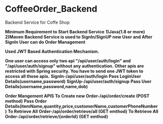 # CoffeeOrder_Backend
Backend Service for Coffe Shop


<b>Minimum Requirement to Start Backend Service</b>
<b>1)Java(1.8 or more)</b>
<b>2)Maven</b>
<b></b>
<b></b>
<b>Backend Service is used to SignIn/SignUP new User and After SignIn User can do Order Management</b>

<b>Used JWT Based Authentication Mechanism.</b>

<b>One user can access only two api "/api/user/auth/login" and "/api/user/auth/signup" without any authentication.</b>
<b>Other apis are restricted with Spring security. You have to send one JWT token to access all those apis.</b>
<b></b>
<b>SignIn-/api/user/auth/login</b>
  <b>Pass LoginUser Details(username,password)</b>
<b>SignUp-/api/user/auth/signup</b>
  <b>Pass User Details(username,password,name,dob)</b>
  
<b> Order Mangement APIS</b>
<b> </b>
<b> To Create new Order-/api/order/create (POST method)</b>
 <b> Pass Order Details(itemName,quantity,price,customerName,customerPhoneNumber)</b>
 <b>To Retrieve All Order-/api/order/retrieve/all (GET emthod)</b>
   <b>To Retrieve All Order-/api/order/retrieve/{orderId} (GET emthod)</b>
 
 

